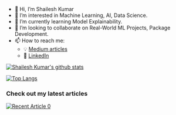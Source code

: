 - 👋 Hi, I’m Shailesh Kumar
- 👀 I’m interested in Machine Learning, AI, Data Science.
- 🌱 I’m currently learning Model Explainability.
- 💞️ I’m looking to collaborate on Real-World ML Projects, Package Development.
- 📫 How to reach me: 
  - :bulb: [Medium articles](https://medium.com/@shailesh-kumar)
  - :office: [LinkedIn](https://www.linkedin.com/in/shailesh-kumar-2171a814b)


[![Shailesh Kumar's github stats](https://github-readme-stats.vercel.app/api?username=shailesh-katonic&count_private=true&show_icons=true&theme=radical&hide_rank=false)](https://github.com/shailesh-katonic/shailesh-katonic)

[![Top Langs](https://github-readme-stats.vercel.app/api/top-langs/?username=shailesh-katonic&layout=compact&langs_count=20)](https://github.com/shailesh-katonic/github-readme-stats)

### Check out my latest articles

<a target="_blank" href="https://github-readme-medium-recent-article.vercel.app/medium/@shailesh-kumar/0"><img src="https://github-readme-medium-recent-article.vercel.app/medium/@shailesh-kumar/0" alt="Recent Article 0">
</a>
